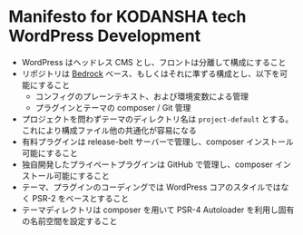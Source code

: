 # Manifesto for KODANSHA tech WordPress Development

- WordPress はヘッドレス CMS とし、フロントは分離して構成にすること
- リポジトリは [Bedrock](https://roots.io/bedrock/) ベース、もしくはそれに準ずる構成とし、以下を可能にすること
  - コンフィグのプレーンテキスト、および環境変数による管理
  - プラグインとテーマの composer / Git 管理
- プロジェクトを問わずテーマのディレクトリ名は `project-default` とする。これにより構成ファイル他の共通化が容易になる
- 有料プラグインは release-belt サーバーで管理し、composer インストール可能にすること
- 独自開発したプライベートプラグインは GitHub で管理し、composer インストール可能にすること
- テーマ、プラグインのコーディングでは WordPress コアのスタイルではなく PSR-2 をベースとすること
- テーマディレクトリは composer を用いて PSR-4 Autoloader を利用し固有の名前空間を設定すること
